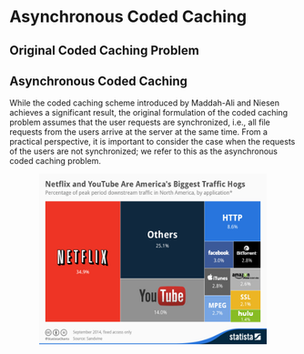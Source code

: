 # Asynchronous Coded Caching

## Original Coded Caching Problem


## Asynchronous Coded Caching
While the coded caching scheme introduced by Maddah-Ali and Niesen achieves a significant result, the original formulation of the coded caching problem assumes that the user requests are synchronized, i.e., all file requests from the users arrive at the server at the same time. From a practical perspective, it is important to consider the case when the requests of the users are not synchronized; we refer to this as the asynchronous coded caching problem. 
<p align="center">
  <img src="Netflix.jpg" width="400" height="300">
</p>



